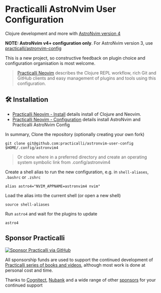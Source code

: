 # Practicalli AstroNvim User Configuration

Clojure development and more with [AstroNvim version 4](https://github.com/AstroNvim/AstroNvim)

**NOTE: AstroNvim v4+ configuration only**.  For AstroNvim version 3, use [practicalli/astronvim-config](https://github.com/practicalli/astronvim-config)

This is a new project, so constructive feedback on plugin choice and configuration organisation is most welcome.

> [Practicalli Neovim](https://practical.li/neovim/) describes the Clojure REPL workflow, rich Git and GitHub clients and easy management of plugins and tools using this configuration.


## 🛠️ Installation

- [Practicalli Neovim - Install](https://practical.li/neovim/install/) details install of Clojure and Neovim.
- [Practicalli Neovim - Configuration](https://practical.li/neovim/configuration/astronvim/) details install AstroNvim and Practicalli AstroNvim Config

In summary, Clone the repository (optionally creating your own fork)

```shell
git clone git@github.com:practicalli/astronvim-user-config $HOME/.config/astronvim4
```

> Or clone where in a preferred directory and create an operating system symbolic link from .config/astronvim4


Create a shell alias to run the new configuration, e.g. in `shell-aliases`, `.bashrc` or `.zshrc`

```config
alias astro4="NVIM_APPNAME=astronvim4 nvim"
```

Load the alias into the current shell (or open a new shell)

```shell
source shell-aliases
```

Run `astro4` and wait for the plugins to update

```shell
astro4
```

## Sponsor Practicalli

[![Sponsor Practicalli via GitHub](https://raw.githubusercontent.com/practicalli/graphic-design/live/buttons/practicalli-github-sponsors-button.png)](https://github.com/sponsors/practicalli-johnny/)

All sponsorship funds are used to support the continued development of [Practicalli series of books and videos](https://practical.li/), although most work is done at personal cost and time.

Thanks to [Cognitect](https://www.cognitect.com/), [Nubank](https://nubank.com.br/) and a wide range of other [sponsors](https://github.com/sponsors/practicalli-johnny#sponsors) for your continued support
